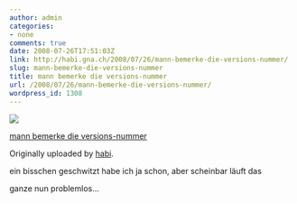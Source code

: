 ```yaml
---
author: admin
categories:
- none
comments: true
date: 2008-07-26T17:51:03Z
link: http://habi.gna.ch/2008/07/26/mann-bemerke-die-versions-nummer/
slug: mann-bemerke-die-versions-nummer
title: mann bemerke die versions-nummer
url: /2008/07/26/mann-bemerke-die-versions-nummer/
wordpress_id: 1308
---
```


[![](http://farm4.static.flickr.com/3216/2703629577_52fe37d14c_m.jpg)](http://www.flickr.com/photos/habi/2703629577/)
   

 
  [mann bemerke die versions-nummer](http://www.flickr.com/photos/habi/2703629577/)
    

  Originally uploaded by [habi](http://www.flickr.com/people/habi/).
 



ein bisschen geschwitzt habe ich ja schon, aber scheinbar läuft das  

ganze nun problemlos...
  

